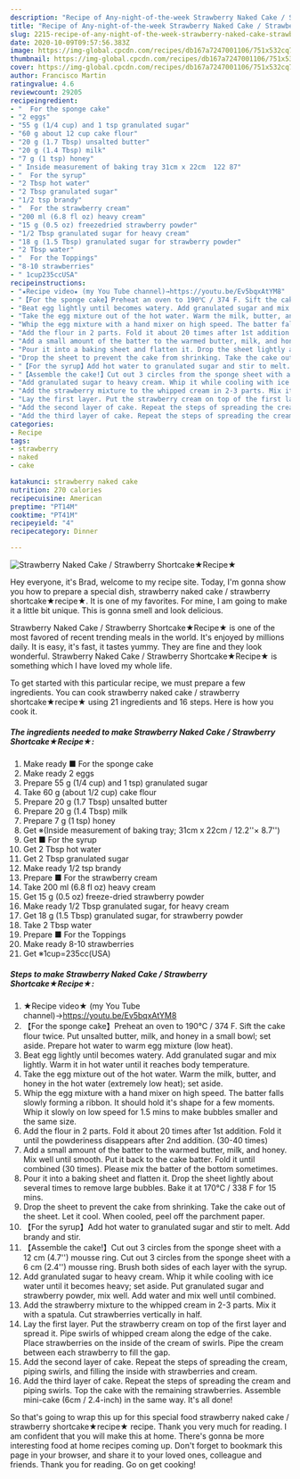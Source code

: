 ```yaml
---
description: "Recipe of Any-night-of-the-week Strawberry Naked Cake / Strawberry Shortcake★Recipe★"
title: "Recipe of Any-night-of-the-week Strawberry Naked Cake / Strawberry Shortcake★Recipe★"
slug: 2215-recipe-of-any-night-of-the-week-strawberry-naked-cake-strawberry-shortcakerecipe
date: 2020-10-09T09:57:56.383Z
image: https://img-global.cpcdn.com/recipes/db167a7247001106/751x532cq70/strawberry-naked-cake-strawberry-shortcake★recipe★-recipe-main-photo.jpg
thumbnail: https://img-global.cpcdn.com/recipes/db167a7247001106/751x532cq70/strawberry-naked-cake-strawberry-shortcake★recipe★-recipe-main-photo.jpg
cover: https://img-global.cpcdn.com/recipes/db167a7247001106/751x532cq70/strawberry-naked-cake-strawberry-shortcake★recipe★-recipe-main-photo.jpg
author: Francisco Martin
ratingvalue: 4.6
reviewcount: 29205
recipeingredient:
- "  For the sponge cake"
- "2 eggs"
- "55 g (1/4 cup) and 1 tsp granulated sugar"
- "60 g about 12 cup cake flour"
- "20 g (1.7 Tbsp) unsalted butter"
- "20 g (1.4 Tbsp) milk"
- "7 g (1 tsp) honey"
- " Inside measurement of baking tray 31cm x 22cm  122 87"
- "  For the syrup"
- "2 Tbsp hot water"
- "2 Tbsp granulated sugar"
- "1/2 tsp brandy"
- "  For the strawberry cream"
- "200 ml (6.8 fl oz) heavy cream"
- "15 g (0.5 oz) freezedried strawberry powder"
- "1/2 Tbsp granulated sugar for heavy cream"
- "18 g (1.5 Tbsp) granulated sugar for strawberry powder"
- "2 Tbsp water"
- "  For the Toppings"
- "8-10 strawberries"
- " 1cup235ccUSA"
recipeinstructions:
- "★Recipe video★ (my You Tube channel)→https://youtu.be/Ev5bqxAtYM8"
- "【For the sponge cake】Preheat an oven to 190℃ / 374 F. Sift the cake flour twice. Put unsalted butter, milk, and honey in a small bowl; set aside. Prepare hot water to warm egg mixture (low heat)."
- "Beat egg lightly until becomes watery. Add granulated sugar and mix lightly. Warm it in hot water until it reaches body temperature."
- "Take the egg mixture out of the hot water. Warm the milk, butter, and honey in the hot water (extremely low heat); set aside."
- "Whip the egg mixture with a hand mixer on high speed. The batter falls slowly forming a ribbon. It should hold it&#39;s shape for a few moments. Whip it slowly on low speed for 1.5 mins to make bubbles smaller and the same size."
- "Add the flour in 2 parts. Fold it about 20 times after 1st addition. Fold it until the powderiness disappears after 2nd addition. (30-40 times)"
- "Add a small amount of the batter to the warmed butter, milk, and honey. Mix well until smooth. Put it back to the cake batter. Fold it until combined (30 times). Please mix the batter of the bottom sometimes."
- "Pour it into a baking sheet and flatten it. Drop the sheet lightly about several times to remove large bubbles. Bake it at 170℃ / 338 F for 15 mins."
- "Drop the sheet to prevent the cake from shrinking. Take the cake out of the sheet. Let it cool. When cooled, peel off the parchment paper."
- "【For the syrup】Add hot water to granulated sugar and stir to melt. Add brandy and stir."
- "【Assemble the cake!】Cut out 3 circles from the sponge sheet with a 12 cm (4.7&#39;&#39;) mousse ring. Cut out 3 circles from the sponge sheet with a 6 cm (2.4&#39;&#39;) mousse ring. Brush both sides of each layer with the syrup."
- "Add granulated sugar to heavy cream. Whip it while cooling with ice water until it becomes heavy; set aside. Put granulated sugar and strawberry powder, mix well. Add water and mix well until combined."
- "Add the strawberry mixture to the whipped cream in 2-3 parts. Mix it with a spatula. Cut strawberries vertically in half."
- "Lay the first layer. Put the strawberry cream on top of the first layer and spread it. Pipe swirls of whipped cream along the edge of the cake. Place strawberries on the inside of the cream of swirls. Pipe the cream between each strawberry to fill the gap."
- "Add the second layer of cake. Repeat the steps of spreading the cream, piping swirls, and filling the inside with strawberries and cream."
- "Add the third layer of cake. Repeat the steps of spreading the cream and piping swirls. Top the cake with the remaining strawberries. Assemble mini-cake (6cm / 2.4-inch) in the same way. It&#39;s all done!"
categories:
- Recipe
tags:
- strawberry
- naked
- cake

katakunci: strawberry naked cake 
nutrition: 270 calories
recipecuisine: American
preptime: "PT14M"
cooktime: "PT41M"
recipeyield: "4"
recipecategory: Dinner

---
```



![Strawberry Naked Cake / Strawberry Shortcake★Recipe★](https://img-global.cpcdn.com/recipes/db167a7247001106/751x532cq70/strawberry-naked-cake-strawberry-shortcake★recipe★-recipe-main-photo.jpg)

Hey everyone, it's Brad, welcome to my recipe site. Today, I'm gonna show you how to prepare a special dish, strawberry naked cake / strawberry shortcake★recipe★. It is one of my favorites. For mine, I am going to make it a little bit unique. This is gonna smell and look delicious.

Strawberry Naked Cake / Strawberry Shortcake★Recipe★ is one of the most favored of recent trending meals in the world. It's enjoyed by millions daily. It is easy, it's fast, it tastes yummy. They are fine and they look wonderful. Strawberry Naked Cake / Strawberry Shortcake★Recipe★ is something which I have loved my whole life.




To get started with this particular recipe, we must prepare a few ingredients. You can cook strawberry naked cake / strawberry shortcake★recipe★ using 21 ingredients and 16 steps. Here is how you cook it.

<!--inarticleads1-->

##### The ingredients needed to make Strawberry Naked Cake / Strawberry Shortcake★Recipe★:

1. Make ready  ■ For the sponge cake
1. Make ready 2 eggs
1. Prepare 55 g (1/4 cup) and 1 tsp) granulated sugar
1. Take 60 g (about 1/2 cup) cake flour
1. Prepare 20 g (1.7 Tbsp) unsalted butter
1. Prepare 20 g (1.4 Tbsp) milk
1. Prepare 7 g (1 tsp) honey
1. Get  ※(Inside measurement of baking tray; 31cm x 22cm / 12.2&#39;&#39;× 8.7&#39;&#39;)
1. Get  ■ For the syrup
1. Get 2 Tbsp hot water
1. Get 2 Tbsp granulated sugar
1. Make ready 1/2 tsp brandy
1. Prepare  ■ For the strawberry cream
1. Take 200 ml (6.8 fl oz) heavy cream
1. Get 15 g (0.5 oz) freeze-dried strawberry powder
1. Make ready 1/2 Tbsp granulated sugar, for heavy cream
1. Get 18 g (1.5 Tbsp) granulated sugar, for strawberry powder
1. Take 2 Tbsp water
1. Prepare  ■ For the Toppings
1. Make ready 8-10 strawberries
1. Get  ※1cup=235cc(USA)




<!--inarticleads2-->

##### Steps to make Strawberry Naked Cake / Strawberry Shortcake★Recipe★:

1. ★Recipe video★ (my You Tube channel)→https://youtu.be/Ev5bqxAtYM8
1. 【For the sponge cake】Preheat an oven to 190℃ / 374 F. Sift the cake flour twice. Put unsalted butter, milk, and honey in a small bowl; set aside. Prepare hot water to warm egg mixture (low heat).
1. Beat egg lightly until becomes watery. Add granulated sugar and mix lightly. Warm it in hot water until it reaches body temperature.
1. Take the egg mixture out of the hot water. Warm the milk, butter, and honey in the hot water (extremely low heat); set aside.
1. Whip the egg mixture with a hand mixer on high speed. The batter falls slowly forming a ribbon. It should hold it&#39;s shape for a few moments. Whip it slowly on low speed for 1.5 mins to make bubbles smaller and the same size.
1. Add the flour in 2 parts. Fold it about 20 times after 1st addition. Fold it until the powderiness disappears after 2nd addition. (30-40 times)
1. Add a small amount of the batter to the warmed butter, milk, and honey. Mix well until smooth. Put it back to the cake batter. Fold it until combined (30 times). Please mix the batter of the bottom sometimes.
1. Pour it into a baking sheet and flatten it. Drop the sheet lightly about several times to remove large bubbles. Bake it at 170℃ / 338 F for 15 mins.
1. Drop the sheet to prevent the cake from shrinking. Take the cake out of the sheet. Let it cool. When cooled, peel off the parchment paper.
1. 【For the syrup】Add hot water to granulated sugar and stir to melt. Add brandy and stir.
1. 【Assemble the cake!】Cut out 3 circles from the sponge sheet with a 12 cm (4.7&#39;&#39;) mousse ring. Cut out 3 circles from the sponge sheet with a 6 cm (2.4&#39;&#39;) mousse ring. Brush both sides of each layer with the syrup.
1. Add granulated sugar to heavy cream. Whip it while cooling with ice water until it becomes heavy; set aside. Put granulated sugar and strawberry powder, mix well. Add water and mix well until combined.
1. Add the strawberry mixture to the whipped cream in 2-3 parts. Mix it with a spatula. Cut strawberries vertically in half.
1. Lay the first layer. Put the strawberry cream on top of the first layer and spread it. Pipe swirls of whipped cream along the edge of the cake. Place strawberries on the inside of the cream of swirls. Pipe the cream between each strawberry to fill the gap.
1. Add the second layer of cake. Repeat the steps of spreading the cream, piping swirls, and filling the inside with strawberries and cream.
1. Add the third layer of cake. Repeat the steps of spreading the cream and piping swirls. Top the cake with the remaining strawberries. Assemble mini-cake (6cm / 2.4-inch) in the same way. It&#39;s all done!




So that's going to wrap this up for this special food strawberry naked cake / strawberry shortcake★recipe★ recipe. Thank you very much for reading. I am confident that you will make this at home. There's gonna be more interesting food at home recipes coming up. Don't forget to bookmark this page in your browser, and share it to your loved ones, colleague and friends. Thank you for reading. Go on get cooking!
